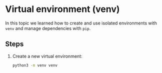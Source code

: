 # Virtual environment (venv)

In this topic we learned how to create and use isolated environments with `venv` and manage dependencies with `pip`.

## Steps
1. Create a new virtual environment:
   ```bash
   python3 -m venv venv